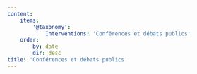```yaml
---
content:
    items:
        '@taxonomy':
            Interventions: 'Conférences et débats publics'
    order:
        by: date
        dir: desc
title: 'Conférences et débats publics'
---
```

